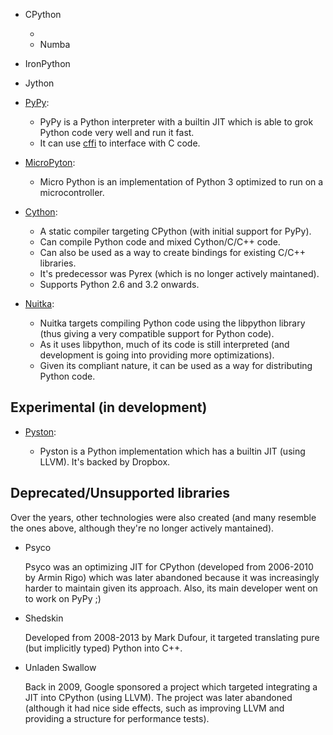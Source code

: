 

* CPython

    - 

    * Numba
    
    
* IronPython

* Jython

* [PyPy](http://pypy.org/):

    - PyPy is a Python interpreter with a builtin JIT which is able to grok Python code very well and run it fast.
    - It can use [cffi](https://cffi.readthedocs.org/) to interface with C code.
    

* [MicroPyton](https://micropython.org/):

    - Micro Python is an implementation of Python 3 optimized to run on a microcontroller.


* [Cython](http://cython.org/): 

    - A static compiler targeting CPython (with initial support for PyPy).
    - Can compile Python code and mixed Cython/C/C++ code.
    - Can also be used as a way to create bindings for existing C/C++ libraries.
    - It's predecessor was Pyrex (which is no longer actively maintaned).
    - Supports Python 2.6 and 3.2 onwards.

* [Nuitka](http://nuitka.net/):

    - Nuitka targets compiling Python code using the libpython library (thus giving a very compatible support for Python code).
    - As it uses libpython, much of its code is still interpreted (and development is going into providing more optimizations).
    - Given its compliant nature, it can be used as a way for distributing Python code.

Experimental (in development)
------------------------------- 

* [Pyston](https://github.com/dropbox/pyston):

    * Pyston is a Python implementation which has a builtin JIT (using LLVM). It's backed by Dropbox.


Deprecated/Unsupported libraries
----------------------------------

Over the years, other technologies were also created (and many resemble the ones above, although they're no longer actively mantained). 


* Psyco

    Psyco was an optimizing JIT for CPython (developed from 2006-2010 by Armin Rigo) which was later abandoned because it was increasingly harder to maintain given its approach.
    Also, its main developer went on to work on PyPy ;) 
    
* Shedskin

    Developed from 2008-2013 by Mark Dufour, it targeted translating pure (but implicitly typed) Python into C++.

* Unladen Swallow

    Back in 2009, Google sponsored a project which targeted integrating a JIT into CPython (using LLVM). 
    The project was later abandoned (although it had nice side effects, such as improving LLVM and providing a structure for performance tests).
